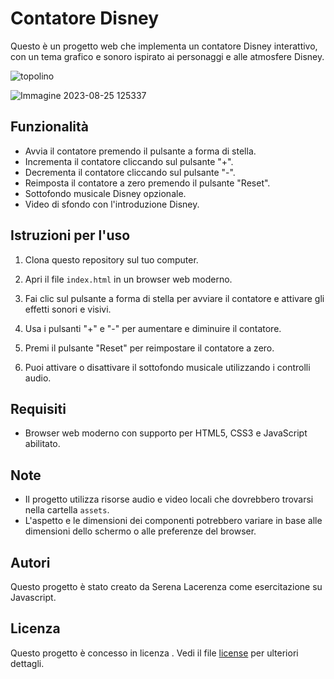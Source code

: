 # Contatore Disney

Questo è un progetto web che implementa un contatore Disney interattivo, con un tema grafico e sonoro ispirato ai personaggi e alle atmosfere Disney.

![topolino](https://github.com/Serenella9220/disneycounter.github.io/assets/118180225/e85e7500-2a73-4cb4-a099-11fb0de1db06)


![Immagine 2023-08-25 125337](https://github.com/Serenella9220/disneycounter.github.io/assets/118180225/fcd09016-ecc7-4dc4-b73e-e418a74c689a)



## Funzionalità

- Avvia il contatore premendo il pulsante a forma di stella.
- Incrementa il contatore cliccando sul pulsante "+".
- Decrementa il contatore cliccando sul pulsante "-".
- Reimposta il contatore a zero premendo il pulsante "Reset".
- Sottofondo musicale Disney opzionale.
- Video di sfondo con l'introduzione Disney.

## Istruzioni per l'uso

1. Clona questo repository sul tuo computer.

2. Apri il file `index.html` in un browser web moderno.

3. Fai clic sul pulsante a forma di stella per avviare il contatore e attivare gli effetti sonori e visivi.

4. Usa i pulsanti "+" e "-" per aumentare e diminuire il contatore.

5. Premi il pulsante "Reset" per reimpostare il contatore a zero.

6. Puoi attivare o disattivare il sottofondo musicale utilizzando i controlli audio.

## Requisiti

- Browser web moderno con supporto per HTML5, CSS3 e JavaScript abilitato.

## Note

- Il progetto utilizza risorse audio e video locali che dovrebbero trovarsi nella cartella `assets`.
- L'aspetto e le dimensioni dei componenti potrebbero variare in base alle dimensioni dello schermo o alle preferenze del browser.

## Autori

Questo progetto è stato creato da Serena Lacerenza come esercitazione su Javascript.

## Licenza

Questo progetto è concesso in licenza . Vedi il file [license](license) per ulteriori dettagli.
